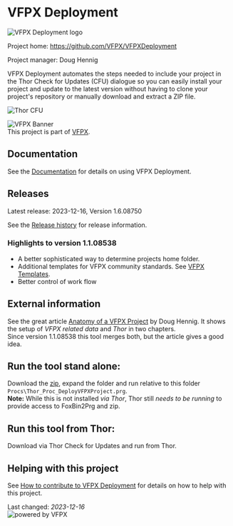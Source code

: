 <!-- 
On each build, the sections framed by
"VerNo" or "CVERSIONDATE" will be replaced with recent data
-->
# VFPX Deployment
![VFPX Deployment logo](./docs/Images/vfpxdeployment.png "VFPX Deployment")

Project home: https://github.com/VFPX/VFPXDeployment

Project manager: Doug Hennig

VFPX Deployment automates the steps needed to include your project in the Thor Check for Updates (CFU) dialogue
so you can easily install your project and update to the latest version without having to clone your project's repository or manually download and extract a ZIP file.

![Thor CFU](./docs/Images/ThorCFUDialog.png "Thor CFU")

![VFPX Banner](./docs/images/vfpxbanner.gif "VFPX")   
This project is part of [VFPX](https://vfpx.github.io/).

## Documentation
See the [Documentation](./docs/Documentation.md) for details on using VFPX Deployment.

## Releases

Latest release: <!--CVERSIONDATE-->2023-12-16<!--/CVERSIONDATE-->,
Version <!--VERNO-->1.6.08750<!--/VerNo-->

See the [Release history](./docs/ChangeLog.md) for release information.

### Highlights to version 1.1.08538
- A better sophisticated way to determine projects home folder.
- Additional templates for VFPX community standards. See [VFPX Templates](./vfpx_templates.md).
- Better control of work flow

## External information
See the great article [Anatomy of a VFPX Project](https://doughennig.blogspot.com/2023/05/anatomy-of-vfpx-project.html) by Doug Hennig.
It shows the setup of *VFPX related data* and *Thor* in two chapters.   
Since version 1.1.08538 this tool merges both, but the article gives a good idea.

## Run the tool stand alone:
Download the [zip](https://github.com/VFPX/VFPXDeployment/blob/main/ThorUpdater/VFPXDeployment.zip), expand the folder and run relative to this folder `Procs\Thor_Proc_DeployVFPXProject.prg`.   
**Note:** While this is not installed *via Thor*, Thor still *needs to be running* to provide access to FoxBin2Prg and zip.

## Run this tool from Thor:
Download via Thor Check for Updates and run from Thor.

## Helping with this project

See [How to contribute to VFPX Deployment](.github/CONTRIBUTING.md) for details on how to help with this project.

Last changed: _<!--CVERSIONDATE-->2023-12-16<!--/CVERSIONDATE-->_   
![powered by VFPX](./docs/Images/vfpxpoweredby_alternative.gif "powered by VFPX")
